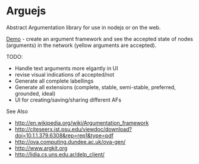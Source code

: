 Arguejs
=======

Abstract Argumentation library for use in nodejs or on the web.

[Demo](http://mattsouth.github.io/arguejs/demo.html) - create an argument framework and see the accepted state of nodes (arguments) in the network (yellow arguments are accepted).

TODO:
* Handle text arguments more elgantly in UI
* revise visual indications of accepted/not
* Generate all complete labellings
* Generate all extensions (complete, stable, semi-stable, preferred, grounded, ideal)
* UI for creating/saving/sharing different AFs

See Also
* http://en.wikipedia.org/wiki/Argumentation_framework
* http://citeseerx.ist.psu.edu/viewdoc/download?doi=10.1.1.379.6308&rep=rep1&type=pdf
* http://ova.computing.dundee.ac.uk/ova-gen/
* http://www.argkit.org
* http://lidia.cs.uns.edu.ar/delp_client/


